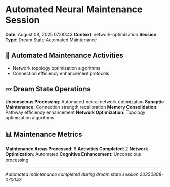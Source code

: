 # Automated Neural Maintenance Session

**Date**: August 08, 2025 07:00:43
**Context**: network-optimization
**Session Type**: Dream State Automated Maintenance

## 🔧 Automated Maintenance Activities

- Network topology optimization algorithms
 - Connection efficiency enhancement protocols


## 💤 Dream State Operations

**Unconscious Processing**: Automated neural network optimization
**Synaptic Maintenance**: Connection strength recalibration
**Memory Consolidation**: Pathway efficiency enhancement
**Network Optimization**: Topology optimization algorithms

## 📊 Maintenance Metrics

**Maintenance Areas Processed**: 6
**Activities Completed**: 2
**Network Optimization**: Automated
**Cognitive Enhancement**: Unconscious processing

---

*Automated maintenance completed during dream state session 20250808-070043*
